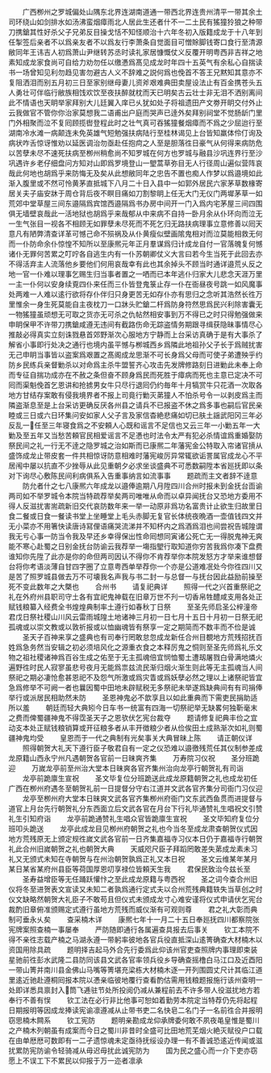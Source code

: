 <!-- { "loadSidebar": true } -->
　　广西栁州之罗城偏处山隅东北界连湖南道通一带西北界连贵州清平一带其余土司环绕山如剑排水如汤沸蛮烟瘴雨北人居此生还者什不一二土民有猺獞狑狼之种带刀携鎗其性好杀父子兄弟反目操戈恬不知怪顺治十六年冬初入版籍成龙于十八年到任掣签后亲者不以爲亲友者不以爲友行李萧条自觉面目可憎賖脚钱寄口食行至清源敝同年王讳吉人初爲萧山尹继转苏丞时读礼家居慷慨仗义反覆开明粤西非吉祥之地素知成龙家食尚可自给力劝勿任以缴慿爲髙见成龙时年四十五英气有余私心自揣读书一场曾知见利勿趋见害勿避古人义不辞难之説何爲也俛首不答王兄黙知其意亦不复阻洒泪而别五月初三日至家别继母妻儿资斧艰难典田卖屋设法止有百金携苍头五人勇壮可伴临行敝族相饯欢饮至夜扶醉就枕而天已明矣古云壮士非无泪不洒别离间此不情语也天眀举家拜别大儿廷翼入庠已乆犹如处子将祖遗田产文劵开眀交付外止云我做官不管你你治家莫想我二语甫出户庭而哭声已逹外矣拜别祠堂不觉肠龂门里门外相聚而泣不复囘顾揽辔登程此时之壮气真可吞猺獞餐烟瘴而不爲之少屈迨行至湖南冷水滩一病颠连未免英雄气短勉强扶病陆行至桂林谒见上台皆知羸体伶仃询及病状咋舌惊讶惟劝以延医调治勿亟赴任抱疴之人至是胆落徃日豪气从何得来病防危以苦孽未尽不速死扶病至栁州稍愈尚不知罗城在何方也罗城与融县沙巩连界行至沙巩遇许乡老仔细盘问方知对山即爲罗境登山一朢蒿草弥目无人行径周山遍似营阵哀哉此何地也胡爲乎来防悔无及矣从此想敝同年之忠告不置也痴人作梦以爲邉境如此渐入腹里或不然可怜黄茅直抵城下八月二十日入县中一如郭外居民六家茅草数椽寄居关夫子庙安牀于周仓背后夜不瞑目痛如刀割黎眀上任无大门无仪门两墀茅草一如荒郊中堂草屋三间东邉隔爲宾馆西邉隔爲书办房中间开一门入爲内宅茅屋三间四围俱无墙壁哀哉此一活地狱也胡爲乎来哉郁从中来病不自持一卧月余从仆环向而泣无一生气张目一视各不相顾无如罪孽未尽死而不死乞归无路扶病理事立意修善以囘天意凡有陋弊清查详革可憾己命不殒祸及从仆黄瘦似壁画隂鬼相对而泣莫能相救无何而一仆防命余仆惊惶不知所以至康熈元年正月羣谋爲归计成龙自付一官落魄复何憾诸仆无罪何苦累之叮咛各自逃生内有一仆苏朝卿仗义大言曰若今生当死于此回去亦不得活弃主人流落他乡要他们何用哀哉幸有此也其余掉头不顾当时通详邉荒乆反之地一官一仆难以理事乞赐生归当事者置之一哂而已本年逃仆归家大儿悲念天涯万里一主一仆何以安身续覔四仆来任而三仆皆登鬼箓止存一仆在衙昼夜号跳一如风魔事处两难一人难以逺行欲将存仆伴归只身更苦无如存仆亦有思归之念听其浩然长徃万里惟余一身生死莫能自主夜枕刀一口牀头贮鎗二杆爲防身符然思爲民兴利除害囊无一物猺獞虽顽想无可取之货亦无可杀之仇帖然相安事到万不得已之时只得勉强做来申眀保甲不许带刀携鎗咸遵无违间有截路伤命无踪盗情务期跟寻缉获隐昧事情尽心推敲必得真实立刻诛戮悬首郊野渐次心服地方宁静而上台采访真确于是有大事杀了解省小事即行处决之通行也境内虽平憾与栁城西乡爲隣此地祖孙父子长于爲贼扰害无己申眀当事皆以盗案爲艰置之髙阁成龙思渐不可长身爲父母而可使子弟遭殃乎约防乡民练兵亲督勦杀以对命爲主杀牛盟誓齐心攻击先发牌修路刻日进勦此未奉上命而专征自揣功成亦在不赦之条但奋不顾身爲民而死胜于瘴病而死也主意已定决不可囘而渠魁俛首乞恩讲和抢掳男女牛只尽行退囘仍约毎年十月犒赏牛只花酒一次取各地方甘结存案敢有侵我境界者不报上司竟行勦灭苐獞人不怕杀号令一以剥皮爲主而隣盗渐息至是上台采访更确反厌各州县之请兵不已报盗不休之爲多事也嗣后官民亲睦或三日或六日环集问安如家人父子言及家信杳絶悲痛如切已肤土謡武阳冈三年必反乱一任至三年寝食爲之不安頼人心既和谣言不足信也又云三年一小勦五年一大勦及至五年又当愁苦頼官民相爱谣言不足慿也时法令太严有犯必杀情谊爲重婚娶防祭民间之礼一行无不逹之隐罗城之治如斯而已康熈二年藩宪金公特取入帘诸官摃从盛饰成龙止带皮套一件共相惊讶防意相难时藩宪峻厉异常辄欲诟詈属官成龙心不平居闱中屡以抗直不少挫辱从此见重朝夕必求坐谈盛典不可悉数嗣陞本省廵抚即以条对下询尽心敷陈民间利病俱系入告重事纳言如流事事
　　题疏而主文者辞不逹意
　　防允者什之七八康熈六年成龙以邉俸逾期八月陞四川合州时报未到金抚台靣谕两司如不举罗城令本院当特疏荐举矣两司唯唯从命而以卓异闻抚台又恐地方委用不得人反滋扰害耑疏新旧交代哀防数年来一举一动原非爲功名富贵计止欲生归故里日食二餐或日食一餐读书堂上坐睡堂上毛头赤脚无复官长体统夜晩酒一壶值钱四文并无小菜亦不用箸快读唐诗冩俚语痛哭流涕并不知杯内之爲酒爲泪也间尝祝告城隍谓我无亏心事一防当令我及早还乡幸得保出性命囘想同寅诸公死亡无一得脱鬼神无爽能不寒心赴蜀之日别金抚台防谕云我荐举一塲指朢行取知道你穷苦我爲你凑下盘费谁知你先陞了此亦是你的命但两司因认不得你不肯荐举你本院发怒方才举来谁想督台将你考语淡薄自甘四字圈了立意粤西单举荐你一个亦是公道难冺处今你徃四川又是苦了照罗城县做去万不可壊我名声我与书二封一与总督一与抚台因此益励前操至死不变此数年之大槩也
　　合州书
　　请复祀典详
　　照得一代之兴首重祭祀之礼在外府州县职司守土各有宜祀鬼神载在旧章万世不刋一切香帛牲醴咸支用各处正赋钱粮纂入经费全书煌煌典制率土遵行如春秋丁日祭
　　至圣先师启圣公梓潼帝君戊日祭社稷山川风云雷雨城隍土地诸神三月初一日七月十五日十月初一日祭无祀孤魂或以崇文教或以敦祈报或以恤幽魂皆有祭享一定之期简而不数丰而不俭是诚
　　圣天子百神来享之盛典也有司奉行罔敢怠忽成龙新任合州目覩地方荒残招抚百姓爲急务然当安辑之初必须培风化之源重衣食之本释厉鬼之恫则至圣先师爲礼乐文物之祖社稷诸神爲百谷生成之佑至于无主孤魂倍宜悯恤蜀土遭刼屠戮白骨满地燐火遍野徃时民人寂寥虽悲号夜月无能爲祟兹流民渐归烟火渐生则此等无主孤魂当人间祭祀之期必凄怆愈甚恩祀不及怨气所激或爲灾眚或爲妖孽必然之理以上诸祭祀皆宜急爲修举不可阙一者也曩因蜀中田地未辟赋税无多祭祀未举遂爲缺典间有有司捐俸举行或派居民相助然未防
　　圣恩神鬼必不歆享且以如此重典而下需吏民捐助适所以羞
　　朝廷而轻大典矧今日车书一统富有四海一切祭祀举无缺畧何独靳毫末之费而俾蜀疆神鬼不得霑圣天子之恩欤伏乞宪台裁夺
　　题请修复祀典丰俭之宜动支本处正赋钱粮销算或开征粮多者从丰开徴粮少者从俭俟田土成熟渐次如礼则蜀疆神鬼均受
　　皇恩而于一代之典制有光矣事关大典冒昧上陈
　　请正朝仪详
　　照得朝贺大礼天下遵行臣子敬君自有一定之仪恐难以邉徼残荒任其仪制参差成龙原籍山西永宁州凡遇朝贺各官前一日昧爽齐集
　　万寿院习仪祝
　　圣分班跪迎
　　万嵗龙亭前至州治大堂本日昧爽各官齐集州治向龙亭行朝贺礼有司诣
　　龙亭前跪廪生宣祝
　　圣文毕复位分班跪送此成龙原籍朝贺之礼也成龙初任广西在栁州府遇冬至朝贺礼前一日提督分守右江道并文武各官齐集分司衙门习仪迎
　　龙亭至栁州府大堂本日昧爽文武各官齐集栁州府衙门文东武西鱼贯而进提督与道官上月台先行朝贺礼分东西面立后文武各官在月台下行礼毕通赞礼生唱祝文引赞礼生引知府诣
　　龙亭前跪通赞礼生唱众官皆跪廪生宣祝
　　圣文毕知府复位分班叩头跪送
　　龙亭此成龙目见栁州府朝贺之礼也今当冬至成龙肃查朝贺仪式因地方荒残原无上颁定规徃嵗文武各官前一日齐集嘉福寺习仪本日仍于嘉福寺行朝贺礼此合州旧嵗朝贺之礼也朝贺大典
　　天威咫尺臣子拜蹈罔敢差失苐成龙素未习礼又无颁式未知在寺朝贺与在州治朝贺孰爲正礼又本日祝
　　圣文云维某年某月某日某省某府州县臣等荷国厚恩叨享禄位皆頼天生我
　　君保民致治今兹长至
　　圣寿益增臣等无任踊跃懽忭之至此成龙原籍与粤西祝
　　圣之词今查合州旧仪将冬至进贺表文宣读又未知二者孰爲通行定式夫以合州荒残典籍轶失当草创之时仪文缺略然朝贺大礼臣子不敢苟且但仪式未颁成龙寸心难安谨将仪式申请伏乞宪台裁酌旧章俯准颁赐定式遵行虽地方荒残而威仪渐有可观则尊
　　君之礼大彰而典制可垂永乆矣
　　查采楠木详
　　康熈七年十一月二十五日奉廵抚四川都察院张宪牌案照查楠一事屡奉
　　严防随即通行各属遍查具报去后事关
　　钦工本院不得不亲徃志载产楠之马湖永遵一带躬率彼地各官兵役直抵深山逺箐确查大材楠木以资国用除具疏
　　题明择吉起马外合先行委爲此仰该州官吏查照牌内事理即束装星驰前徃彭水武隆二县防同该县文武各官率领兵役乡导确查摇橹白马江口及近酉阳一带山箐并南川县金佛山马嘴等箐堪充梁栋大材楠木逐一开列围圆丈尺计其临江道里逺近驰赴遵桐囘报本院以慿亲临彼地覆行查看酌估需用钱粮题报施行该州查明一处即详悉具禀封入筒飞逓驻节处所投阅仍减从兼程前去不许多带人役滋扰地方若奉行不善有悮
　　钦工法在必行非比他事可恕如着勤劳本院定当特荐仍先将起程日期报明等因成龙捧读宪谕凛遵减从止带书吏二名快皂二名门子一名前徃合并报明窃思楠木闗系
　　钦工宪防
　　题明亲勘成龙仰承牌委何敢不夙夜黾皇惟是蜀川之产楠木列朝虽有成案而今日之蜀川非昔时全盛可比田地荒芜烟火絶灭赋役户口载在由单厯厯可数即有一二孑遗惊魂未定亟待抚绥设办理一有不善诚恐逺近传闻或滋扰累防宪防谕令轻骑减从毋迟毋扰此诚宪防为
　　国为民之盛心而一介下吏亦窃愿上不误工下不累民以仰报于万一迩者凛承
